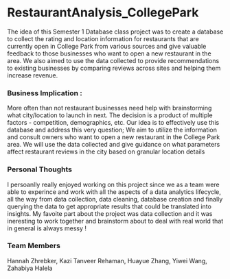 # RestaurantAnalysis_CollegePark

The idea of this Semester 1 Database class project was to create a database to collect the rating and location information for restaurants that are currently open in College Park from various sources and give valuable feedback to those businesses who want to open a new restaurant in the area. We also aimed to use the data collected to provide recommendations to existing businesses by comparing reviews across sites and helping them increase revenue.

### Business Implication : 
More often than not restaurant businesses need help with brainstorming what city/location to launch in next. The decision is a product of multiple factors - competition, demographics, etc. Our idea is to effectively use this database and address this very question; We aim to utilize the information and consult owners who want to open a new restaurant in the College Park area. We will use the data collected and give guidance on what parameters affect restaurant reviews in the city based on granular location details

### Personal Thoughts 
I persoanlly really enjoyed working on this project since we as a team were able to experince and work with all the aspects of a data analytics lifecycle, all the way from data collection, data cleaning, database creation and finally querying the data to get appropriate results that could be translated into insights. My favoite part about the project was data collection and it was ineresting to work together and brainstorm about to deal with real world that in general is always messy ! 

### Team Members 
Hannah Zhrebker, Kazi Tanveer Rehaman, Huayue Zhang, Yiwei Wang, Zahabiya Halela
